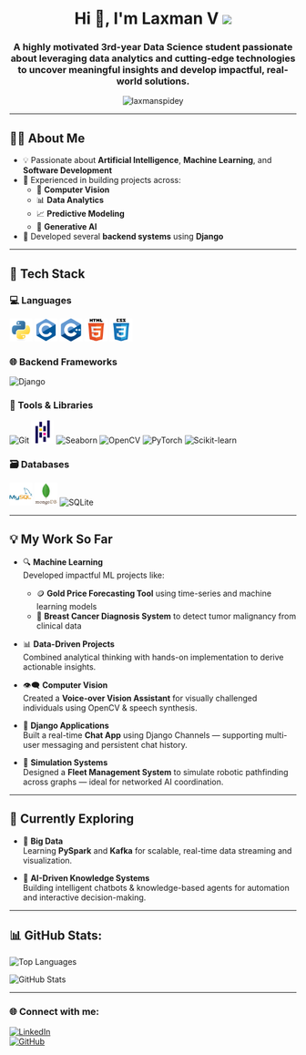 <h1 align="center">Hi 👋, I'm Laxman V <img src="https://media.giphy.com/media/3ohhwMDyS6rv3sB8yI/giphy.gif" width="80px"/> </h1>

<h3 align="center">
A highly motivated 3rd-year Data Science student passionate about leveraging data analytics and cutting-edge technologies to uncover meaningful insights and develop impactful, real-world solutions.
</h3>

<p align="center">
  <img src="https://komarev.com/ghpvc/?username=laxmanspidey&label=Profile%20views&color=0e75b6&style=flat" alt="laxmanspidey" />
</p>

---

## 👩‍💻 About Me

- 💡 Passionate about **Artificial Intelligence**, **Machine Learning**, and **Software Development**  
- 🧠 Experienced in building projects across:  
  - 📸 **Computer Vision**   
  - 📊 **Data Analytics**  
  - 📈 **Predictive Modeling**
  - 🤖 **Generative AI**
- 🔧 Developed several **backend systems**  using **Django**

---

## 🧰 Tech Stack

### 💻 Languages
<p>
  <img src="https://raw.githubusercontent.com/devicons/devicon/master/icons/python/python-original.svg" alt="Python" width="40" height="40"/>
  <img src="https://raw.githubusercontent.com/devicons/devicon/master/icons/c/c-original.svg" alt="C" width="40" height="40"/>
  <img src="https://raw.githubusercontent.com/devicons/devicon/master/icons/cplusplus/cplusplus-original.svg" alt="C++" width="40" height="40"/>
  <img src="https://raw.githubusercontent.com/devicons/devicon/master/icons/html5/html5-original-wordmark.svg" alt="HTML5" width="40" height="40"/>
  <img src="https://raw.githubusercontent.com/devicons/devicon/master/icons/css3/css3-original-wordmark.svg" alt="CSS3" width="40" height="40"/>
</p>

### 🌐 Backend Frameworks
<p>
  <img src="https://cdn.worldvectorlogo.com/logos/django.svg" alt="Django" width="40" height="40"/>
</p>

### 🔧 Tools & Libraries
<p>
  <img src="https://www.vectorlogo.zone/logos/git-scm/git-scm-icon.svg" alt="Git" width="40" height="40"/>
  <img src="https://raw.githubusercontent.com/devicons/devicon/2ae2a900d2f041da66e950e4d48052658d850630/icons/pandas/pandas-original.svg" alt="Pandas" width="40" height="40"/>
  <img src="https://seaborn.pydata.org/_images/logo-mark-lightbg.svg" alt="Seaborn" width="40" height="40"/>
  <img src="https://www.vectorlogo.zone/logos/opencv/opencv-icon.svg" alt="OpenCV" width="40" height="40"/>
  <img src="https://www.vectorlogo.zone/logos/pytorch/pytorch-icon.svg" alt="PyTorch" width="40" height="40"/>
  <img src="https://upload.wikimedia.org/wikipedia/commons/0/05/Scikit_learn_logo_small.svg" alt="Scikit-learn" width="40" height="40"/>
</p>

### 🗃️ Databases
<p>
  <img src="https://raw.githubusercontent.com/devicons/devicon/master/icons/mysql/mysql-original-wordmark.svg" alt="MySQL" width="40" height="40"/>
  <img src="https://raw.githubusercontent.com/devicons/devicon/master/icons/mongodb/mongodb-original-wordmark.svg" alt="MongoDB" width="40" height="40"/>
  <img src="https://www.vectorlogo.zone/logos/sqlite/sqlite-icon.svg" alt="SQLite" width="40" height="40"/>
</p>

---

## 💡 My Work So Far

- 🔍 **Machine Learning**  
  Developed impactful ML projects like:  
  - 🪙 **Gold Price Forecasting Tool** using time-series and machine learning models  
  - 🧬 **Breast Cancer Diagnosis System**  to detect tumor malignancy from clinical data

- 📊 **Data-Driven Projects**  
  Combined analytical thinking with hands-on implementation to derive actionable insights.

- 👁️‍🗨️ **Computer Vision**  
  Created a **Voice-over Vision Assistant** for visually challenged individuals using OpenCV & speech synthesis.

- 💬 **Django Applications**  
  Built a real-time **Chat App** using Django Channels — supporting multi-user messaging and persistent chat history.

- 🤖 **Simulation Systems**  
  Designed a **Fleet Management System** to simulate robotic pathfinding across graphs — ideal for networked AI coordination.

---

## 🌱 Currently Exploring

- 🚀 **Big Data**  
  Learning **PySpark** and **Kafka** for scalable, real-time data streaming and visualization.

- 🤖 **AI-Driven Knowledge Systems**  
  Building intelligent chatbots & knowledge-based agents for automation and interactive decision-making.

---

## 📊 GitHub Stats:

<p align="left">
  <img src="https://github-readme-stats.vercel.app/api/top-langs?username=laxmanspidey&show_icons=true&locale=en&layout=compact" alt="Top Languages" />
</p>

<p align="left">
  <img src="https://github-readme-stats.vercel.app/api?username=laxmanspidey&show_icons=true&locale=en" alt="GitHub Stats" />
</p>

---

### 🌐 Connect with me:

[![LinkedIn](https://img.shields.io/badge/LinkedIn-Connect-blue?style=flat&logo=linkedin)](https://www.linkedin.com/in/laxman-v-48272928b/)  
[![GitHub](https://img.shields.io/badge/GitHub-Follow-black?style=flat&logo=github)](https://github.com/laxmanspidey)
